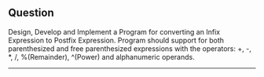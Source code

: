 ## Question 

Design, Develop and Implement a Program for converting an Infix Expression to Postfix Expression. Program should support for both parenthesized and free parenthesized expressions with the operators: +, -, *, /, %(Remainder), ^(Power) and alphanumeric operands.

---